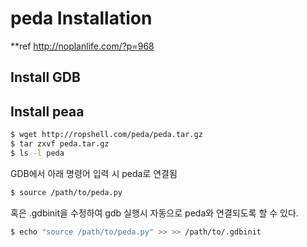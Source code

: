 # peda Installation
**ref http://noplanlife.com/?p=968


## Install GDB


## Install peaa
```bash
$ wget http://ropshell.com/peda/peda.tar.gz
$ tar zxvf peda.tar.gz
$ ls -l peda
```

GDB에서 아래 명령어 입력 시 peda로 연결됨
```bash
$ source /path/to/peda.py
```

혹은 .gdbinit을 수정하여 gdb 실행시 자동으로 peda와 연결되도록 할 수 있다.
```bash
$ echo "source /path/to/peda.py" >> >> /path/to/.gdbinit
```
